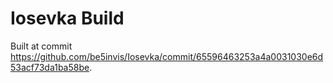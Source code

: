 # Iosevka Build

Built at commit  https://github.com/be5invis/Iosevka/commit/65596463253a4a0031030e6d53acf73da1ba58be.

